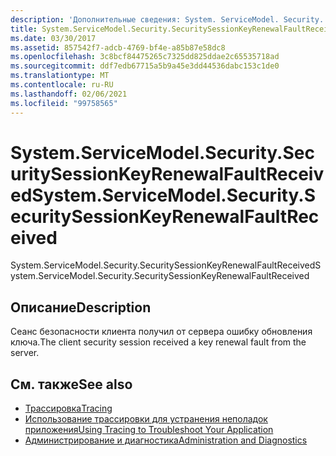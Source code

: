 ```yaml
---
description: 'Дополнительные сведения: System. ServiceModel. Security. Секуритисессионкэйреневалфаултрецеивед'
title: System.ServiceModel.Security.SecuritySessionKeyRenewalFaultReceived
ms.date: 03/30/2017
ms.assetid: 857542f7-adcb-4769-bf4e-a85b87e58dc8
ms.openlocfilehash: 3c8bcf84475265c7325dd825ddae2c65535718ad
ms.sourcegitcommit: ddf7edb67715a5b9a45e3dd44536dabc153c1de0
ms.translationtype: MT
ms.contentlocale: ru-RU
ms.lasthandoff: 02/06/2021
ms.locfileid: "99758565"
---
```

# <a name="systemservicemodelsecuritysecuritysessionkeyrenewalfaultreceived"></a><span data-ttu-id="6fc2e-103">System.ServiceModel.Security.SecuritySessionKeyRenewalFaultReceived</span><span class="sxs-lookup"><span data-stu-id="6fc2e-103">System.ServiceModel.Security.SecuritySessionKeyRenewalFaultReceived</span></span>

<span data-ttu-id="6fc2e-104">System.ServiceModel.Security.SecuritySessionKeyRenewalFaultReceived</span><span class="sxs-lookup"><span data-stu-id="6fc2e-104">System.ServiceModel.Security.SecuritySessionKeyRenewalFaultReceived</span></span>  
  
## <a name="description"></a><span data-ttu-id="6fc2e-105">Описание</span><span class="sxs-lookup"><span data-stu-id="6fc2e-105">Description</span></span>  

 <span data-ttu-id="6fc2e-106">Сеанс безопасности клиента получил от сервера ошибку обновления ключа.</span><span class="sxs-lookup"><span data-stu-id="6fc2e-106">The client security session received a key renewal fault from the server.</span></span>  
  
## <a name="see-also"></a><span data-ttu-id="6fc2e-107">См. также</span><span class="sxs-lookup"><span data-stu-id="6fc2e-107">See also</span></span>

- [<span data-ttu-id="6fc2e-108">Трассировка</span><span class="sxs-lookup"><span data-stu-id="6fc2e-108">Tracing</span></span>](index.md)
- [<span data-ttu-id="6fc2e-109">Использование трассировки для устранения неполадок приложения</span><span class="sxs-lookup"><span data-stu-id="6fc2e-109">Using Tracing to Troubleshoot Your Application</span></span>](using-tracing-to-troubleshoot-your-application.md)
- [<span data-ttu-id="6fc2e-110">Администрирование и диагностика</span><span class="sxs-lookup"><span data-stu-id="6fc2e-110">Administration and Diagnostics</span></span>](../index.md)
